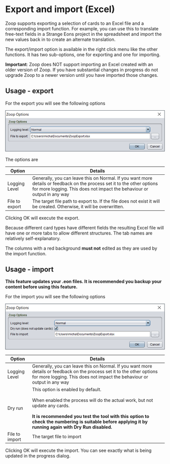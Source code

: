 # Export and import (Excel)

Zoop supports exporting a selection of cards to an Excel file and a corresponding import function. For example, you can use this to translate free-text fields in a Strange Eons project in the spreadsheet and import the new values back in to create an alternate translation.

The export/import option is available in the right click menu like the other functions. It has two sub-options, one for exporting and one for importing.

**Important**: Zoop does NOT support importing an Excel created with an older version of Zoop. If you have substantial changes in progress do not upgrade Zoop to a newer version until you have imported those changes.

## Usage - export

For the export you will see the following options

![Export options](ExportOptions.png)

The options are

| Option | Details |
| ---- | --- |
| Logging Level | Generally, you can leave this on Normal. If you want more details or feedback on the process set it to the other options for more logging. This does not impact the behaviour or output in any way |
| File to export | The target file path to export to. If the file does not exist it will be created. Otherwise, it will be overwritten. |

Clicking OK will execute the export.

Because different card types have different fields the resulting Excel file will have one or more tabs to allow different structures. The tab names are relatively self-explanatory.

The columns with a red background **must not** edited as they are used by the import function.

## Usage - import

**This feature updates your .eon files. It is recommended you backup your content before using this feature.**

For the import you will see the following options

![Import options](ImportOptions.png)

| Option | Details |
| ---- | --- |
| Logging Level | Generally, you can leave this on Normal. If you want more details or feedback on the process set it to the other options for more logging. This does not impact the behaviour or output in any way |
| Dry run | This option is enabled by default.<br><br>When enabled the process will do the actual work, but not update any cards.<br><br>**It is recommended you test the tool with this option to check the numbering is suitable before applying it by running again with Dry Run disabled.** |
| File to import | The target file to import |

Clicking OK will execute the import. You can see exactly what is being updated in the progress dialog.
